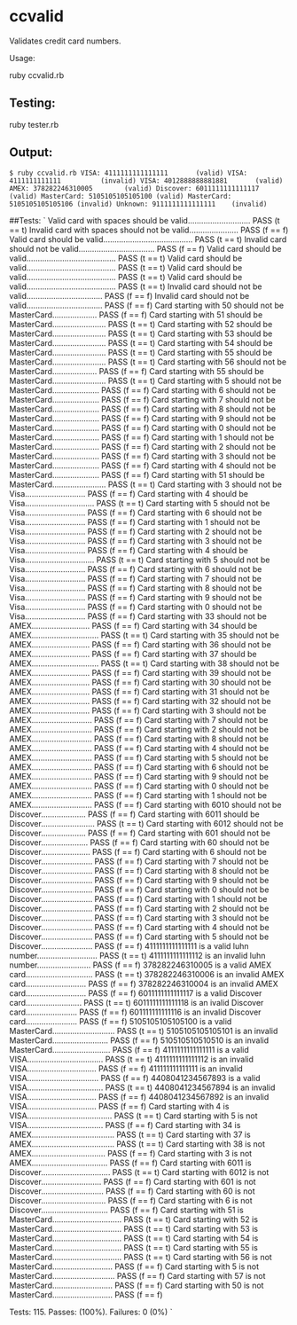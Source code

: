 ccvalid
=======

Validates credit card numbers.

Usage:

ruby ccvalid.rb

## Testing:

ruby tester.rb

## Output:
`
$ ruby ccvalid.rb
VISA: 4111111111111111       (valid)
VISA: 4111111111111          (invalid)
VISA: 4012888888881881       (valid)
AMEX: 378282246310005        (valid)
Discover: 6011111111111117   (valid)
MasterCard: 5105105105105100 (valid)
MasterCard: 5105105105105106 (invalid)
Unknown: 9111111111111111    (invalid)
`

##Tests:
`
Valid card with spaces should be valid............................ PASS (t == t)
Invalid card with spaces should not be valid...................... PASS (f == f)
Valid card should be valid........................................ PASS (t == t)
Invalid card should not be valid.................................. PASS (f == f)
Valid card should be valid........................................ PASS (t == t)
Valid card should be valid........................................ PASS (t == t)
Valid card should be valid........................................ PASS (t == t)
Valid card should be valid........................................ PASS (t == t)
Invalid card should not be valid.................................. PASS (f == f)
Invalid card should not be valid.................................. PASS (f == f)
Card starting with 50 should not be MasterCard.................... PASS (f == f)
Card starting with 51 should be MasterCard........................ PASS (t == t)
Card starting with 52 should be MasterCard........................ PASS (t == t)
Card starting with 53 should be MasterCard........................ PASS (t == t)
Card starting with 54 should be MasterCard........................ PASS (t == t)
Card starting with 55 should be MasterCard........................ PASS (t == t)
Card starting with 56 should not be MasterCard.................... PASS (f == f)
Card starting with 55 should be MasterCard........................ PASS (t == t)
Card starting with 5 should not be MasterCard..................... PASS (f == f)
Card starting with 6 should not be MasterCard..................... PASS (f == f)
Card starting with 7 should not be MasterCard..................... PASS (f == f)
Card starting with 8 should not be MasterCard..................... PASS (f == f)
Card starting with 9 should not be MasterCard..................... PASS (f == f)
Card starting with 0 should not be MasterCard..................... PASS (f == f)
Card starting with 1 should not be MasterCard..................... PASS (f == f)
Card starting with 2 should not be MasterCard..................... PASS (f == f)
Card starting with 3 should not be MasterCard..................... PASS (f == f)
Card starting with 4 should not be MasterCard..................... PASS (f == f)
Card starting with 51 should be MasterCard........................ PASS (t == t)
Card starting with 3 should not be Visa........................... PASS (f == f)
Card starting with 4 should be Visa............................... PASS (t == t)
Card starting with 5 should not be Visa........................... PASS (f == f)
Card starting with 6 should not be Visa........................... PASS (f == f)
Card starting with 1 should not be Visa........................... PASS (f == f)
Card starting with 2 should not be Visa........................... PASS (f == f)
Card starting with 3 should not be Visa........................... PASS (f == f)
Card starting with 4 should be Visa............................... PASS (t == t)
Card starting with 5 should not be Visa........................... PASS (f == f)
Card starting with 6 should not be Visa........................... PASS (f == f)
Card starting with 7 should not be Visa........................... PASS (f == f)
Card starting with 8 should not be Visa........................... PASS (f == f)
Card starting with 9 should not be Visa........................... PASS (f == f)
Card starting with 0 should not be Visa........................... PASS (f == f)
Card starting with 33 should not be AMEX.......................... PASS (f == f)
Card starting with 34 should be AMEX.............................. PASS (t == t)
Card starting with 35 should not be AMEX.......................... PASS (f == f)
Card starting with 36 should not be AMEX.......................... PASS (f == f)
Card starting with 37 should be AMEX.............................. PASS (t == t)
Card starting with 38 should not be AMEX.......................... PASS (f == f)
Card starting with 39 should not be AMEX.......................... PASS (f == f)
Card starting with 30 should not be AMEX.......................... PASS (f == f)
Card starting with 31 should not be AMEX.......................... PASS (f == f)
Card starting with 32 should not be AMEX.......................... PASS (f == f)
Card starting with 3 should not be AMEX........................... PASS (f == f)
Card starting with 7 should not be AMEX........................... PASS (f == f)
Card starting with 2 should not be AMEX........................... PASS (f == f)
Card starting with 8 should not be AMEX........................... PASS (f == f)
Card starting with 4 should not be AMEX........................... PASS (f == f)
Card starting with 5 should not be AMEX........................... PASS (f == f)
Card starting with 6 should not be AMEX........................... PASS (f == f)
Card starting with 9 should not be AMEX........................... PASS (f == f)
Card starting with 0 should not be AMEX........................... PASS (f == f)
Card starting with 1 should not be AMEX........................... PASS (f == f)
Card starting with 6010 should not be Discover.................... PASS (f == f)
Card starting with 6011 should be Discover........................ PASS (t == t)
Card starting with 6012 should not be Discover.................... PASS (f == f)
Card starting with 601 should not be Discover..................... PASS (f == f)
Card starting with 60 should not be Discover...................... PASS (f == f)
Card starting with 6 should not be Discover....................... PASS (f == f)
Card starting with 7 should not be Discover....................... PASS (f == f)
Card starting with 8 should not be Discover....................... PASS (f == f)
Card starting with 9 should not be Discover....................... PASS (f == f)
Card starting with 0 should not be Discover....................... PASS (f == f)
Card starting with 1 should not be Discover....................... PASS (f == f)
Card starting with 2 should not be Discover....................... PASS (f == f)
Card starting with 3 should not be Discover....................... PASS (f == f)
Card starting with 4 should not be Discover....................... PASS (f == f)
Card starting with 5 should not be Discover....................... PASS (f == f)
4111111111111111 is a valid luhn number........................... PASS (t == t)
4111111111111112 is an invalid luhn number........................ PASS (f == f)
378282246310005 is a valid AMEX card.............................. PASS (t == t)
378282246310006 is an invalid AMEX card........................... PASS (f == f)
378282246310004 is an invalid AMEX card........................... PASS (f == f)
6011111111111117 is a valid Discover card......................... PASS (t == t)
6011111111111118 is an ivalid Discover card....................... PASS (f == f)
601111111111116 is an invalid Discover card....................... PASS (f == f)
5105105105105100 is a valid MasterCard............................ PASS (t == t)
5105105105105101 is an invalid MasterCard......................... PASS (f == f)
510510510510510 is an invalid MasterCard.......................... PASS (f == f)
4111111111111111 is a valid VISA.................................. PASS (t == t)
4111111111111112 is an invalid VISA............................... PASS (f == f)
411111111111111 is an invalid VISA................................ PASS (f == f)
4408041234567893 is a valid VISA.................................. PASS (t == t)
4408041234567894 is an invalid VISA............................... PASS (f == f)
4408041234567892 is an invalid VISA............................... PASS (f == f)
Card starting with 4 is VISA...................................... PASS (t == t)
Card starting with 5 is not VISA.................................. PASS (f == f)
Card starting with 34 is AMEX..................................... PASS (t == t)
Card starting with 37 is AMEX..................................... PASS (t == t)
Card starting with 38 is not AMEX................................. PASS (f == f)
Card starting with 3 is not AMEX.................................. PASS (f == f)
Card starting with 6011 is Discover............................... PASS (t == t)
Card starting with 6012 is not Discover........................... PASS (f == f)
Card starting with 601 is not Discover............................ PASS (f == f)
Card starting with 60 is not Discover............................. PASS (f == f)
Card starting with 6 is not Discover.............................. PASS (f == f)
Card starting with 51 is MasterCard............................... PASS (t == t)
Card starting with 52 is MasterCard............................... PASS (t == t)
Card starting with 53 is MasterCard............................... PASS (t == t)
Card starting with 54 is MasterCard............................... PASS (t == t)
Card starting with 55 is MasterCard............................... PASS (t == t)
Card starting with 56 is not MasterCard........................... PASS (f == f)
Card starting with 5 is not MasterCard............................ PASS (f == f)
Card starting with 57 is not MasterCard........................... PASS (f == f)
Card starting with 50 is not MasterCard........................... PASS (f == f)

Tests: 115.  Passes:  (100%).  Failures: 0 (0%)
`
